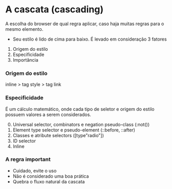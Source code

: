 # A cascata (cascading)
A escolha do browser de qual regra aplicar, caso haja muitas regras para o mesmo elemento.

* Seu estilo é lido de cima para baixo.
É levado em consideração 3 fatores

1. Origem do estilo
2. Especificidade 
3. Importância

### Origem do estilo

inline > tag style > tag link

### Especificidade
É um cálculo matemático, onde cada tipo de seletor e origem do estilo possuem valores a serem considerados.

0. Universal selector, combinators e negation pseudo-class (:not())
1. Element type selector e pseudo-element (::before, ::after)
10. Classes e atribute selectors ([type"radio"])
100. ID selector
1000. Inline 

### A regra important 

* Cuidado, evite o uso
* Não é considerado uma boa prática
* Quebra o fluxo natural da cascata